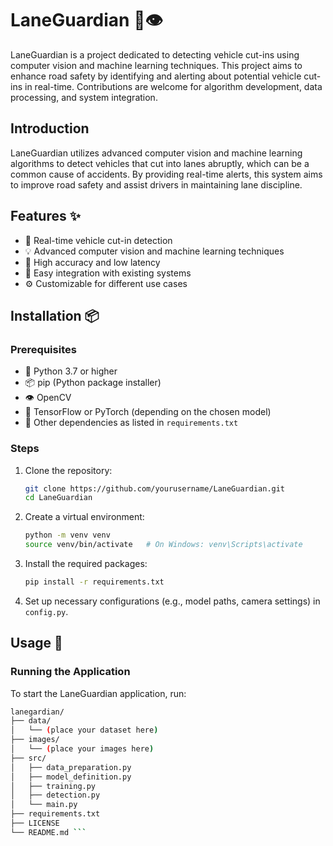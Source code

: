 # LaneGuardian 🚗👁️

LaneGuardian is a project dedicated to detecting vehicle cut-ins using computer vision and machine learning techniques. This project aims to enhance road safety by identifying and alerting about potential vehicle cut-ins in real-time. Contributions are welcome for algorithm development, data processing, and system integration.

## Introduction

LaneGuardian utilizes advanced computer vision and machine learning algorithms to detect vehicles that cut into lanes abruptly, which can be a common cause of accidents. By providing real-time alerts, this system aims to improve road safety and assist drivers in maintaining lane discipline.

## Features ✨

- 🚗 Real-time vehicle cut-in detection
- 💡 Advanced computer vision and machine learning techniques
- 🎯 High accuracy and low latency
- 🔌 Easy integration with existing systems
- ⚙️ Customizable for different use cases

## Installation 📦

### Prerequisites

- 🐍 Python 3.7 or higher
- 📦 pip (Python package installer)
- 👁️ OpenCV
- 🤖 TensorFlow or PyTorch (depending on the chosen model)
- 📄 Other dependencies as listed in `requirements.txt`

### Steps

1. Clone the repository:

    ```sh
    git clone https://github.com/yourusername/LaneGuardian.git
    cd LaneGuardian
    ```

2. Create a virtual environment:

    ```sh
    python -m venv venv
    source venv/bin/activate   # On Windows: venv\Scripts\activate
    ```

3. Install the required packages:

    ```sh
    pip install -r requirements.txt
    ```

4. Set up necessary configurations (e.g., model paths, camera settings) in `config.py`.

## Usage 🚀

### Running the Application

To start the LaneGuardian application, run:

```sh
lanegardian/
├── data/
│   └── (place your dataset here)
├── images/
│   └── (place your images here)
├── src/
│   ├── data_preparation.py
│   ├── model_definition.py
│   ├── training.py
│   ├── detection.py
│   └── main.py
├── requirements.txt
├── LICENSE
└── README.md ```
